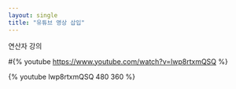 ```yaml
---
layout: single
title: "유튜브 영상 삽입"
---
```


연산자 강의

#{% youtube https://www.youtube.com/watch?v=lwp8rtxmQSQ %}

{% youtube lwp8rtxmQSQ 480 360 %}
